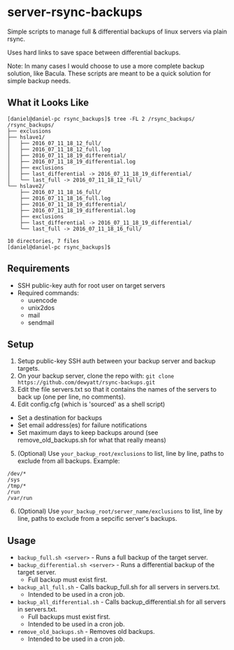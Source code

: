 # server-rsync-backups
Simple scripts to manage full &amp; differential backups of linux servers via plain rsync.

Uses hard links to save space between differential backups.

Note: In many cases I would choose to use a more complete backup solution, like Bacula.
These scripts are meant to be a quick solution for simple backup needs.

## What it Looks Like

```
[daniel@daniel-pc rsync_backups]$ tree -FL 2 /rsync_backups/
/rsync_backups/
├── exclusions
├── hslave1/
│   ├── 2016_07_11_18_12_full/
│   ├── 2016_07_11_18_12_full.log
│   ├── 2016_07_11_18_19_differential/
│   ├── 2016_07_11_18_19_differential.log
│   ├── exclusions
│   ├── last_differential -> 2016_07_11_18_19_differential/
│   └── last_full -> 2016_07_11_18_12_full/
└── hslave2/
    ├── 2016_07_11_18_16_full/
    ├── 2016_07_11_18_16_full.log
    ├── 2016_07_11_18_19_differential/
    ├── 2016_07_11_18_19_differential.log
    ├── exclusions
    ├── last_differential -> 2016_07_11_18_19_differential/
    └── last_full -> 2016_07_11_18_16_full/

10 directories, 7 files
[daniel@daniel-pc rsync_backups]$ 
```

## Requirements
* SSH public-key auth for root user on target servers
* Required commands:
  * uuencode
  * unix2dos
  * mail
  * sendmail

## Setup
1. Setup public-key SSH auth between your backup server and backup targets.
2. On your backup server, clone the repo with: `git clone https://github.com/dewyatt/rsync-backups.git`
3. Edit the file servers.txt so that it contains the names of the servers to back up (one per line, no comments).
4. Edit config.cfg (which is 'sourced' as a shell script)
  * Set a destination for backups
  * Set email address(es) for failure notifications
  * Set maximum days to keep backups around (see remove_old_backups.sh for what that really means)
5. (Optional) Use `your_backup_root/exclusions` to list, line by line, paths to exclude from all backups. Example:

  ```/proc
  /dev/*
  /sys
  /tmp/*
  /run
  /var/run
  ```

6. (Optional) Use `your_backup_root/server_name/exclusions` to list, line by line, paths to exclude from a sepcific server's backups.

## Usage
* `backup_full.sh <server>` - Runs a full backup of the target server.
* `backup_differential.sh <server>` - Runs a differential backup of the target server.
  * Full backup must exist first.
* `backup_all_full.sh` - Calls backup_full.sh for all servers in servers.txt.
  * Intended to be used in a cron job.
* `backup_all_differential.sh` - Calls backup_differential.sh for all servers in servers.txt.
  * Full backups must exist first.
  * Intended to be used in a cron job.
* `remove_old_backups.sh` - Removes old backups.
  * Intended to be used in a cron job.

